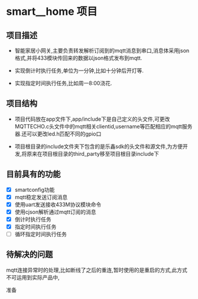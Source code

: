 # smart__home 项目

## 项目描述

- 智能家居小网关,主要负责转发解析订阅到的mqtt消息到串口,消息体采用json格式,并将433模块传回来的数据以json格式发布到mqtt.

- 实现倒计时执行任务,单位为一分钟,比如十分钟后开灯等.

- 实现指定时间执行任务,比如周一8:00浇花.

## 项目结构

- 项目代码放在app文件下,app/include下是自己定义的头文件,可更改MQTTECHO.c头文件中的mqtt相关clientid,username等匹配相应的mqtt服务器.还可以更改led.h匹配不同的gpio口

- 项目根目录的include文件夹下包含的是乐鑫sdk的头文件和源文件,为方便开发,将原来在项目根目录的third_party移至项目根目录include下

## 目前具有的功能

- [x] smartconfig功能
- [x] mqtt稳定发送订阅消息
- [x] 使用uart发送接收433M协议模块命令
- [x] 使用cjson解析通过mqtt订阅的消息
- [x] 倒计时执行任务
- [x] 指定时间执行任务
- [ ] 循环指定时间执行任务

## 待解决的问题

mqtt连接异常时的处理,比如断线了之后的重连,暂时使用的是重启的方式,此方式不可运用到实际产品中,

准备
